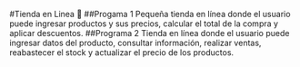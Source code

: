 #Tienda en Linea 🏬
##Progama 1 
Pequeña tienda en línea donde el usuario puede ingresar productos y sus precios, calcular el total de la compra y aplicar descuentos.
##Programa 2
Tienda en línea donde el usuario puede ingresar datos del producto, consultar información, realizar ventas, reabastecer el stock y actualizar el precio de los productos.  
